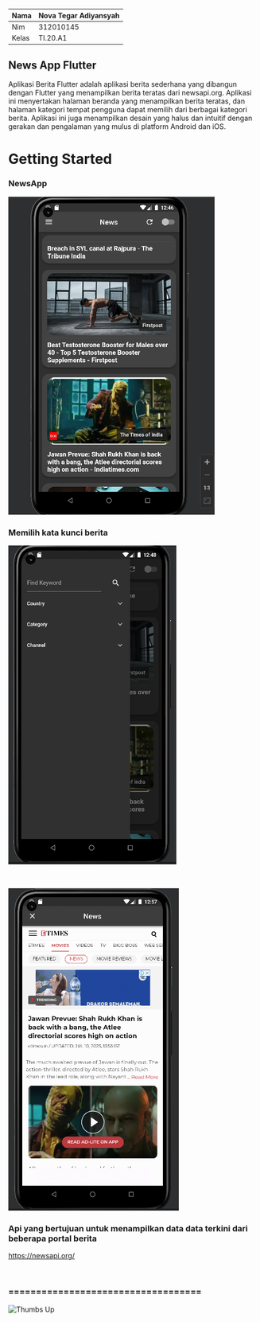| Nama  | Nova Tegar Adiyansyah |
| ----- | --------------------- |
| Nim   | 312010145             |
| Kelas | TI.20.A1              |

## News App Flutter

<p>Aplikasi Berita Flutter adalah aplikasi berita sederhana yang dibangun dengan Flutter yang menampilkan berita teratas dari newsapi.org. Aplikasi ini menyertakan halaman beranda yang menampilkan berita teratas, dan halaman kategori tempat pengguna dapat memilih dari berbagai kategori berita. Aplikasi ini juga menampilkan desain yang halus dan intuitif dengan gerakan dan pengalaman yang mulus di platform Android dan iOS.</p>

# Getting Started

### NewsApp

![p](ScreenShots/as1.png)

### Memilih kata kunci berita

![p](ScreenShots/as2.png)

<br>

![p](ScreenShots/as3.png)
<br>

### Api yang bertujuan untuk menampilkan data data terkini dari beberapa portal berita

https://newsapi.org/

<br>

### =================================== ###
![Thumbs Up](https://media.giphy.com/media/l3E6tfnrASiOukiKk/giphy.gif)
